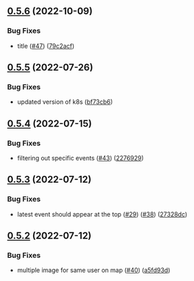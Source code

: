 ## [0.5.6](https://github.com/EddieHubCommunity/EddieHubLive/compare/v0.5.5...v0.5.6) (2022-10-09)


### Bug Fixes

* title ([#47](https://github.com/EddieHubCommunity/EddieHubLive/issues/47)) ([79c2acf](https://github.com/EddieHubCommunity/EddieHubLive/commit/79c2acf0e36511146eb010f33578a0b4a7672127))



## [0.5.5](https://github.com/EddieHubCommunity/EddieHubLive/compare/v0.5.4...v0.5.5) (2022-07-26)


### Bug Fixes

* updated version of k8s ([bf73cb6](https://github.com/EddieHubCommunity/EddieHubLive/commit/bf73cb6996a02a49ba0d749a227a8a180b7992ae))



## [0.5.4](https://github.com/EddieHubCommunity/EddieHubLive/compare/v0.5.3...v0.5.4) (2022-07-15)


### Bug Fixes

* filtering out specific events ([#43](https://github.com/EddieHubCommunity/EddieHubLive/issues/43)) ([2276929](https://github.com/EddieHubCommunity/EddieHubLive/commit/22769293ab9d575d39378d4a0a2e0871678619fe))



## [0.5.3](https://github.com/EddieHubCommunity/EddieHubLive/compare/v0.5.2...v0.5.3) (2022-07-12)


### Bug Fixes

* latest event should appear at the top ([#29](https://github.com/EddieHubCommunity/EddieHubLive/issues/29)) ([#38](https://github.com/EddieHubCommunity/EddieHubLive/issues/38)) ([27328dc](https://github.com/EddieHubCommunity/EddieHubLive/commit/27328dcf0ce9fd3353cb93b83f44136f784efb63))



## [0.5.2](https://github.com/EddieHubCommunity/EddieHubLive/compare/v0.5.1...v0.5.2) (2022-07-12)


### Bug Fixes

* multiple image for same user on map  ([#40](https://github.com/EddieHubCommunity/EddieHubLive/issues/40)) ([a5fd93d](https://github.com/EddieHubCommunity/EddieHubLive/commit/a5fd93d81ae2688ced019964ac6dfc762243c06a))




